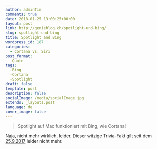 ```yaml
---
author: adminTim
comments: true
date: 2018-01-25 13:00:25+00:00
layout: post
link: http://genieblog.ch/spotlight-und-bing/
slug: spotlight-und-bing
title: Spotlight and Bing
wordpress_id: 187
categories:
  - Cortana vs. Siri
post_format:
  -Quote
tags:
  -Bing
  -Cortana
  -Spotlight
draft: false
template: post
description: false
socialImage: /media/socialImage.jpg
extends: _layouts.post
language: de
cover_image: false
---
```




<blockquote>Spotlight auf Mac funktioniert mit Bing, wie Cortana!</blockquote>





Naja, nicht mehr wirklich, leider. Dieser witzige Trivia-Fakt gilt seit dem [25.9.2017](http://www.maclife.de/news/apple-wirft-bing-siri-spotlight-10096137.html) leider nicht mehr.
